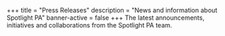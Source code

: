+++
title = "Press Releases"
description = "News and information about Spotlight PA"
banner-active = false
+++
The latest announcements, initiatives and collaborations from the Spotlight PA team.
